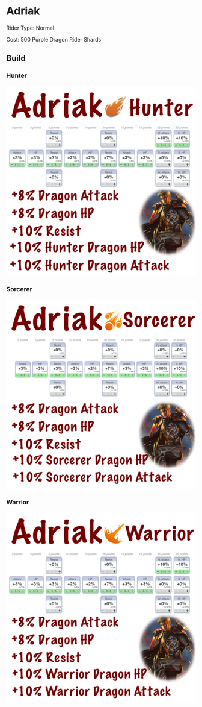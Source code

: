 # Adriak
Rider Type: Normal

Cost: 500 Purple Dragon Rider Shards
## Build
### Hunter
![](https://raw.githubusercontent.com/jducharme/blitzking/master/wiki/assets/riders/adriak_hunter.jpg)

### Sorcerer
![](https://raw.githubusercontent.com/jducharme/blitzking/master/wiki/assets/riders/adriak_sorc.jpg)

### Warrior
![](https://raw.githubusercontent.com/jducharme/blitzking/master/wiki/assets/riders/adriak_warrior.jpg)
